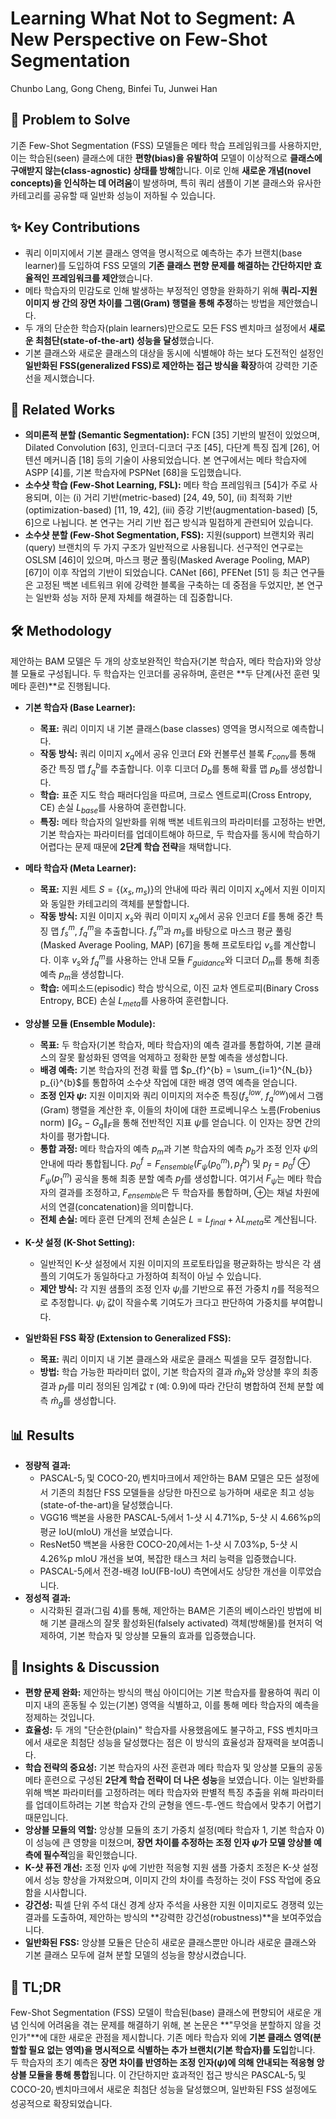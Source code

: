 # Learning What Not to Segment: A New Perspective on Few-Shot Segmentation

Chunbo Lang, Gong Cheng, Binfei Tu, Junwei Han

## 🧩 Problem to Solve

기존 Few-Shot Segmentation (FSS) 모델들은 메타 학습 프레임워크를 사용하지만, 이는 학습된(seen) 클래스에 대한 **편향(bias)을 유발하여** 모델이 이상적으로 **클래스에 구애받지 않는(class-agnostic) 상태를 방해**합니다. 이로 인해 **새로운 개념(novel concepts)을 인식하는 데 어려움**이 발생하며, 특히 쿼리 샘플이 기본 클래스와 유사한 카테고리를 공유할 때 일반화 성능이 저하될 수 있습니다.

## ✨ Key Contributions

* 쿼리 이미지에서 기본 클래스 영역을 명시적으로 예측하는 추가 브랜치(base learner)를 도입하여 FSS 모델의 **기존 클래스 편향 문제를 해결하는 간단하지만 효율적인 프레임워크를 제안**했습니다.
* 메타 학습자의 민감도로 인해 발생하는 부정적인 영향을 완화하기 위해 **쿼리-지원 이미지 쌍 간의 장면 차이를 그램(Gram) 행렬을 통해 추정**하는 방법을 제안했습니다.
* 두 개의 단순한 학습자(plain learners)만으로도 모든 FSS 벤치마크 설정에서 **새로운 최첨단(state-of-the-art) 성능을 달성**했습니다.
* 기본 클래스와 새로운 클래스의 대상을 동시에 식별해야 하는 보다 도전적인 설정인 **일반화된 FSS(generalized FSS)로 제안하는 접근 방식을 확장**하여 강력한 기준선을 제시했습니다.

## 📎 Related Works

* **의미론적 분할 (Semantic Segmentation):** FCN [35] 기반의 발전이 있었으며, Dilated Convolution [63], 인코더-디코더 구조 [45], 다단계 특징 집계 [26], 어텐션 메커니즘 [18] 등의 기술이 사용되었습니다. 본 연구에서는 메타 학습자에 ASPP [4]를, 기본 학습자에 PSPNet [68]을 도입했습니다.
* **소수샷 학습 (Few-Shot Learning, FSL):** 메타 학습 프레임워크 [54]가 주로 사용되며, 이는 (i) 거리 기반(metric-based) [24, 49, 50], (ii) 최적화 기반(optimization-based) [11, 19, 42], (iii) 증강 기반(augmentation-based) [5, 6]으로 나뉩니다. 본 연구는 거리 기반 접근 방식과 밀접하게 관련되어 있습니다.
* **소수샷 분할 (Few-Shot Segmentation, FSS):** 지원(support) 브랜치와 쿼리(query) 브랜치의 두 가지 구조가 일반적으로 사용됩니다. 선구적인 연구로는 OSLSM [46]이 있으며, 마스크 평균 풀링(Masked Average Pooling, MAP) [67]이 이후 작업의 기반이 되었습니다. CANet [66], PFENet [51] 등 최근 연구들은 고정된 백본 네트워크 위에 강력한 블록을 구축하는 데 중점을 두었지만, 본 연구는 일반화 성능 저하 문제 자체를 해결하는 데 집중합니다.

## 🛠️ Methodology

제안하는 BAM 모델은 두 개의 상호보완적인 학습자(기본 학습자, 메타 학습자)와 앙상블 모듈로 구성됩니다. 두 학습자는 인코더를 공유하며, 훈련은 **두 단계(사전 훈련 및 메타 훈련)**로 진행됩니다.

* **기본 학습자 (Base Learner):**
  * **목표:** 쿼리 이미지 내 기본 클래스(base classes) 영역을 명시적으로 예측합니다.
  * **작동 방식:** 쿼리 이미지 $x_{q}$에서 공유 인코더 $E$와 컨볼루션 블록 $F_{conv}$를 통해 중간 특징 맵 $f_{q}^{b}$를 추출합니다. 이후 디코더 $D_{b}$를 통해 확률 맵 $p_{b}$를 생성합니다.
  * **학습:** 표준 지도 학습 패러다임을 따르며, 크로스 엔트로피(Cross Entropy, CE) 손실 $L_{base}$를 사용하여 훈련합니다.
  * **특징:** 메타 학습자의 일반화를 위해 백본 네트워크의 파라미터를 고정하는 반면, 기본 학습자는 파라미터를 업데이트해야 하므로, 두 학습자를 동시에 학습하기 어렵다는 문제 때문에 **2단계 학습 전략**을 채택합니다.

* **메타 학습자 (Meta Learner):**
  * **목표:** 지원 세트 $S = \{(x_{s}, m_{s})\}$의 안내에 따라 쿼리 이미지 $x_{q}$에서 지원 이미지와 동일한 카테고리의 객체를 분할합니다.
  * **작동 방식:** 지원 이미지 $x_{s}$와 쿼리 이미지 $x_{q}$에서 공유 인코더 $E$를 통해 중간 특징 맵 $f_{s}^{m}$, $f_{q}^{m}$을 추출합니다. $f_{s}^{m}$과 $m_{s}$를 바탕으로 마스크 평균 풀링(Masked Average Pooling, MAP) [67]을 통해 프로토타입 $v_{s}$를 계산합니다. 이후 $v_{s}$와 $f_{q}^{m}$를 사용하는 안내 모듈 $F_{guidance}$와 디코더 $D_{m}$를 통해 최종 예측 $p_{m}$을 생성합니다.
  * **학습:** 에피소드(episodic) 학습 방식으로, 이진 교차 엔트로피(Binary Cross Entropy, BCE) 손실 $L_{meta}$를 사용하여 훈련합니다.

* **앙상블 모듈 (Ensemble Module):**
  * **목표:** 두 학습자(기본 학습자, 메타 학습자)의 예측 결과를 통합하여, 기본 클래스의 잘못 활성화된 영역을 억제하고 정확한 분할 예측을 생성합니다.
  * **배경 예측:** 기본 학습자의 전경 확률 맵 $p_{f}^{b} = \sum_{i=1}^{N_{b}} p_{i}^{b}$를 통합하여 소수샷 작업에 대한 배경 영역 예측을 얻습니다.
  * **조정 인자 $\psi$:** 지원 이미지와 쿼리 이미지의 저수준 특징($f_{s}^{low}$, $f_{q}^{low}$)에서 그램(Gram) 행렬을 계산한 후, 이들의 차이에 대한 프로베니우스 노름(Frobenius norm) $\left\|G_{s} - G_{q}\right\|_{F}$을 통해 전반적인 지표 $\psi$를 얻습니다. 이 인자는 장면 간의 차이를 평가합니다.
  * **통합 과정:** 메타 학습자의 예측 $p_{m}$과 기본 학습자의 예측 $p_{b}$가 조정 인자 $\psi$의 안내에 따라 통합됩니다. $p_{0}^{f} = F_{ensemble}(F_{\psi}(p_{0}^{m}), p_{f}^{b})$ 및 $p_{f} = p_{0}^{f} \oplus F_{\psi}(p_{1}^{m})$ 공식을 통해 최종 분할 예측 $p_{f}$를 생성합니다. 여기서 $F_{\psi}$는 메타 학습자의 결과를 조정하고, $F_{ensemble}$은 두 학습자를 통합하며, $\oplus$는 채널 차원에서의 연결(concatenation)을 의미합니다.
  * **전체 손실:** 메타 훈련 단계의 전체 손실은 $L = L_{final} + \lambda L_{meta}$로 계산됩니다.

* **K-샷 설정 (K-Shot Setting):**
  * 일반적인 K-샷 설정에서 지원 이미지의 프로토타입을 평균화하는 방식은 각 샘플의 기여도가 동일하다고 가정하여 최적이 아닐 수 있습니다.
  * **제안 방식:** 각 지원 샘플의 조정 인자 $\psi_{i}$를 기반으로 퓨전 가중치 $\eta$를 적응적으로 추정합니다. $\psi_{i}$ 값이 작을수록 기여도가 크다고 판단하여 가중치를 부여합니다.

* **일반화된 FSS 확장 (Extension to Generalized FSS):**
  * **목표:** 쿼리 이미지 내 기본 클래스와 새로운 클래스 픽셀을 모두 결정합니다.
  * **방법:** 학습 가능한 파라미터 없이, 기본 학습자의 결과 $\hat{m}_{b}$와 앙상블 후의 최종 결과 $p_{f}$를 미리 정의된 임계값 $\tau$ (예: 0.9)에 따라 간단히 병합하여 전체 분할 예측 $\hat{m}_{g}$를 생성합니다.

## 📊 Results

* **정량적 결과:**
  * PASCAL-5${}_{i}$ 및 COCO-20${}_{i}$ 벤치마크에서 제안하는 BAM 모델은 모든 설정에서 기존의 최첨단 FSS 모델들을 상당한 마진으로 능가하며 새로운 최고 성능(state-of-the-art)을 달성했습니다.
  * VGG16 백본을 사용한 PASCAL-5${}_{i}$에서 1-샷 시 4.71%p, 5-샷 시 4.66%p의 평균 IoU(mIoU) 개선을 보였습니다.
  * ResNet50 백본을 사용한 COCO-20${}_{i}$에서는 1-샷 시 7.03%p, 5-샷 시 4.26%p mIoU 개선을 보여, 복잡한 태스크 처리 능력을 입증했습니다.
  * PASCAL-5${}_{i}$에서 전경-배경 IoU(FB-IoU) 측면에서도 상당한 개선을 이루었습니다.
* **정성적 결과:**
  * 시각화된 결과(그림 4)를 통해, 제안하는 BAM은 기존의 베이스라인 방법에 비해 기본 클래스의 잘못 활성화된(falsely activated) 객체(방해물)를 현저히 억제하여, 기본 학습자 및 앙상블 모듈의 효과를 입증했습니다.

## 🧠 Insights & Discussion

* **편향 문제 완화:** 제안하는 방식의 핵심 아이디어는 기본 학습자를 활용하여 쿼리 이미지 내의 혼동될 수 있는(기본) 영역을 식별하고, 이를 통해 메타 학습자의 예측을 정제하는 것입니다.
* **효율성:** 두 개의 "단순한(plain)" 학습자를 사용했음에도 불구하고, FSS 벤치마크에서 새로운 최첨단 성능을 달성했다는 점은 이 방식의 효율성과 잠재력을 보여줍니다.
* **학습 전략의 중요성:** 기본 학습자의 사전 훈련과 메타 학습자 및 앙상블 모듈의 공동 메타 훈련으로 구성된 **2단계 학습 전략이 더 나은 성능**을 보였습니다. 이는 일반화를 위해 백본 파라미터를 고정하려는 메타 학습자와 판별적 특징 추출을 위해 파라미터를 업데이트하려는 기본 학습자 간의 균형을 엔드-투-엔드 학습에서 맞추기 어렵기 때문입니다.
* **앙상블 모듈의 역할:** 앙상블 모듈의 초기 가중치 설정(메타 학습자 1, 기본 학습자 0)이 성능에 큰 영향을 미쳤으며, **장면 차이를 추정하는 조정 인자 $\psi$가 모델 앙상블 예측에 필수적**임을 확인했습니다.
* **K-샷 퓨전 개선:** 조정 인자 $\psi$에 기반한 적응형 지원 샘플 가중치 조정은 K-샷 설정에서 성능 향상을 가져왔으며, 이미지 간의 차이를 측정하는 것이 FSS 작업에 중요함을 시사합니다.
* **강건성:** 픽셀 단위 주석 대신 경계 상자 주석을 사용한 지원 이미지로도 경쟁력 있는 결과를 도출하여, 제안하는 방식의 **강력한 강건성(robustness)**을 보여주었습니다.
* **일반화된 FSS:** 앙상블 모듈은 단순히 새로운 클래스뿐만 아니라 새로운 클래스와 기본 클래스 모두에 걸쳐 분할 모델의 성능을 향상시켰습니다.

## 📌 TL;DR

Few-Shot Segmentation (FSS) 모델이 학습된(base) 클래스에 편향되어 새로운 개념 인식에 어려움을 겪는 문제를 해결하기 위해, 본 논문은 **"무엇을 분할하지 않을 것인가"**에 대한 새로운 관점을 제시합니다. 기존 메타 학습자 외에 **기본 클래스 영역(분할할 필요 없는 영역)을 명시적으로 식별하는 추가 브랜치(기본 학습자)를 도입**합니다. 두 학습자의 초기 예측은 **장면 차이를 반영하는 조정 인자($\psi$)에 의해 안내되는 적응형 앙상블 모듈을 통해 통합**됩니다. 이 간단하지만 효과적인 접근 방식은 PASCAL-5${}_{i}$ 및 COCO-20${}_{i}$ 벤치마크에서 새로운 최첨단 성능을 달성했으며, 일반화된 FSS 설정에도 성공적으로 확장되었습니다.
